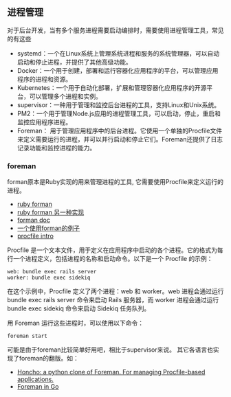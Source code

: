 ## 进程管理

对于后台开发，当有多个服务进程需要启动编排时，需要使用进程管理工具，常见的有这些

- systemd：一个在Linux系统上管理系统进程和服务的系统管理器，可以自动启动和停止进程，并提供了其他高级功能。
- Docker：一个用于创建，部署和运行容器化应用程序的平台，可以管理应用程序的进程和资源。
- Kubernetes：一个用于自动化部署，扩展和管理容器化应用程序的开源平台，可以管理多个进程和实例。
- supervisor：一种用于管理和监控后台进程的工具，支持Linux和Unix系统。
- PM2：一个用于管理Node.js应用的进程管理工具，可以启动，停止，重启和监控应用程序进程。
- Foreman： 用于管理应用程序中的后台进程。它使用一个单独的Procfile文件来定义需要运行的进程，并可以并行启动和停止它们。Foreman还提供了日志记录功能和监控进程的能力。

### foreman
forman原本是Ruby实现的用来管理进程的工具, 它需要使用Procfile来定义运行的进程。
- [ruby forman](https://github.com/theforeman/foreman)
- [ruby forman 另一种实现](https://github.com/ddollar/foreman)
- [forman doc](https://theforeman.org/manuals/3.8/quickstart_guide.html)
- [一个使用forman的例子](https://mattstauffer.com/blog/using-a-procfile-to-streamline-your-local-development/)
- [procfile intro](https://devcenter.heroku.com/articles/procfile)

Procfile 是一个文本文件，用于定义在应用程序中启动的各个进程。它的格式为每行一个进程定义，包括进程的名称和启动命令。以下是一个 Procfile 的示例：
```
web: bundle exec rails server
worker: bundle exec sidekiq
```
在这个示例中，Procfile 定义了两个进程：web 和 worker。web 进程会通过运行 bundle exec rails server 命令来启动 Rails 服务器，而 worker 进程会通过运行 bundle exec sidekiq 命令来启动 Sidekiq 任务队列。

用 Foreman 运行这些进程时，可以使用以下命令：
```
foreman start
```
可能是由于foreman比较简单好用吧，相比于supervisor来说。 其它各语言也实现了foreman的翻版。如：
- [Honcho: a python clone of Foreman. For managing Procfile-based applications.](https://github.com/nickstenning/honcho)
- [Foreman in Go](https://github.com/ddollar/forego)
